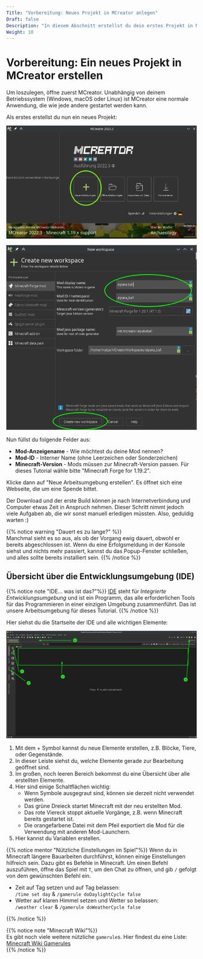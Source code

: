 ```yaml
---
Title: "Vorbereitung: Neues Projekt in MCreator anlegen"
Draft: false
Description: "In diesem Abschnitt erstellst du dein erstes Projekt in MCreator und wir werden die einzelnen Elemente des Programms kennenlernen."
Weight: 10
---
```


# Vorbereitung: Ein neues Projekt in MCreator erstellen

Um loszulegen, öffne zuerst MCreator. Unabhängig von deinem Betriebssystem (Windows, macOS oder Linux) ist MCreator eine normale Anwendung, die wie jede andere gestartet werden kann.

Als erstes erstellst du nun ein neues Projekt:

![Neues Projekt erstellen - Schritt 1](projekt-anlegen-0.png)

![Neues Projekt erstellen - Schritt 2](projekt-anlegen-1.png)

Nun füllst du folgende Felder aus:

- **Mod-Anzeigename** - Wie möchtest du deine Mod nennen?
- **Mod-ID** - Interner Name (ohne Leerzeichen oder Sonderzeichen)
- **Minecraft-Version** - Mods müssen zur Minecraft-Version passen. Für dieses Tutorial wähle bitte "Minecraft Forge for 1.19.2".

Klicke dann auf "Neue Arbeitsumgebung erstellen". Es öffnet sich eine Webseite, die um eine Spende bittet.

Der Download und der erste Build können je nach Internetverbindung und Computer etwas Zeit in Anspruch nehmen. Dieser Schritt nimmt jedoch viele Aufgaben ab, die wir sonst manuell erledigen müssten. Also, geduldig warten :)

{{% notice warning "Dauert es zu lange?" %}}  
Manchmal sieht es so aus, als ob der Vorgang ewig dauert, obwohl er bereits abgeschlossen ist. Wenn du eine Erfolgsmeldung in der Konsole siehst und nichts mehr passiert, kannst du das Popup-Fenster schließen, und alles sollte bereits installiert sein.
{{% /notice %}}

## Übersicht über die Entwicklungsumgebung (IDE)

{{% notice note "IDE... was ist das?"%}}
[IDE](https://de.wikipedia.org/wiki/Integrierte_Entwicklungsumgebung) steht für *Integrierte Entwicklungsumgebung* und ist ein Programm, das alle erforderlichen Tools für das Programmieren in einer einzigen Umgebung zusammenführt. Das ist unsere Arbeitsumgebung für dieses Tutorial.
{{% /notice %}}

Hier siehst du die Startseite der IDE und alle wichtigen Elemente:

![Übersicht der IDE: Die wichtigsten Elemente](ide-uebersicht.png)

1. Mit dem + Symbol kannst du neue Elemente erstellen, z.B. Blöcke, Tiere, oder Gegenstände.
2. In dieser Leiste siehst du, welche Elemente gerade zur Bearbeitung geöffnet sind.
3. Im großen, noch leeren Bereich bekommst du eine Übersicht über alle erstellten Elemente.
4. Hier sind einige Schaltflächen wichtig:
   - Wenn Symbole ausgegraut sind, können sie derzeit nicht verwendet werden.
   - Das grüne Dreieck startet Minecraft mit der neu erstellten Mod.
   - Das rote Viereck stoppt aktuelle Vorgänge, z.B. wenn Minecraft bereits gestartet ist.
   - Die orangefarbene Datei mit dem Pfeil exportiert die Mod für die Verwendung mit anderen Mod-Launchern.
5. Hier kannst du Variablen erstellen.

{{% notice mentor "Nützliche Einstellungen im Spiel"%}}
Wenn du in Minecraft längere Bauarbeiten durchführst, können einige Einstellungen hilfreich sein. Dazu gibt es Befehle in Minecraft. Um einen Befehl auszuführen, öffne das Spiel mit `T`, um den Chat zu öffnen, und gib `/` gefolgt von dem gewünschten Befehl ein.

- Zeit auf Tag setzen und auf Tag belassen:  
`/time set day` & `/gamerule doDaylightCycle false`
- Wetter auf klaren Himmel setzen und Wetter so belassen:  
`/weather clear` & `/gamerule doWeatherCycle false`

{{% /notice %}}

{{% notice note "Minecraft Wiki"%}}  
Es gibt noch viele weitere nützliche `gamerule`s. Hier findest du eine Liste: [Minecraft Wiki Gamerules](https://minecraft.fandom.com/wiki/Game_rule)  
{{% /notice %}}
